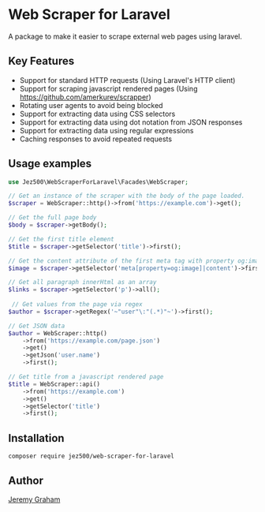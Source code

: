 # Web Scraper for Laravel

A package to make it easier to scrape external web pages using laravel.

## Key Features
* Support for standard HTTP requests (Using Laravel's HTTP client)
* Support for scraping javascript rendered pages (Using https://github.com/amerkurev/scrapper)
* Rotating user agents to avoid being blocked
* Support for extracting data using CSS selectors
* Support for extracting data using dot notation from JSON responses
* Support for extracting data using regular expressions
* Caching responses to avoid repeated requests

## Usage examples

```php
use Jez500\WebScraperForLaravel\Facades\WebScraper;

// Get an instance of the scraper with the body of the page loaded.
$scraper = WebScraper::http()->from('https://example.com')->get();

// Get the full page body
$body = $scraper->getBody();

// Get the first title element
$title = $scraper->getSelector('title')->first(); 

// Get the content attribute of the first meta tag with property og:image
$image = $scraper->getSelector('meta[property=og:image]|content')->first(); 

// Get all paragraph innerHtml as an array
$links = $scraper->getSelector('p')->all();
 
 // Get values from the page via regex
$author = $scraper->getRegex('~"user"\:"(.*)"~')->first();

// Get JSON data
$author = WebScraper::http()
    ->from('https://example.com/page.json')
    ->get()
    ->getJson('user.name')
    ->first();

// Get title from a javascript rendered page
$title = WebScraper::api()
    ->from('https://example.com')
    ->get()
    ->getSelector('title')
    ->first();
```

## Installation

```shell
composer require jez500/web-scraper-for-laravel
```

## Author
[Jeremy Graham](https://github.com/jez500)
